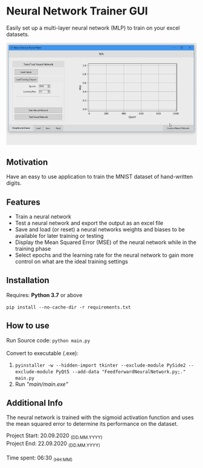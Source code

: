 # Neural Network Trainer GUI
Easily set up a multi-layer neural network (MLP) to train on your excel datasets.
<p align="center">
    <img src="showcase.gif" alt="GUI Showcase"/>
</p>

## Motivation
Have an easy to use application to train the MNIST dataset of hand-written digits.

## Features
* Train a neural network
* Test a neural network and export the output as an excel file
* Save and load (or reset) a neural networks weights and biases to be available for later training or testing
* Display the Mean Squared Error (MSE) of the neural network while in the training phase
* Select epochs and the learning rate for the neural network to gain more control on what are the ideal training settings

## Installation
Requires: **Python 3.7** or above<br>

```pip install --no-cache-dir -r requirements.txt```

## How to use

Run Source code: ```python main.py```<br><br>
Convert to executable (.exe):
1. ```pyinstaller -w --hidden-import tkinter --exclude-module PySide2 --exclude-module PyQt5 --add-data "FeedforwardNeuralNetwork.py;." main.py```
1. Run *"main/main.exe"*

## Additional Info
The neural network is trained with the sigmoid activation function and uses the mean squared error to determine its performance on the dataset.

Project Start: 20.09.2020 <sub>(DD.MM.YYYY)</sub><br>
Project End: 22.09.2020 <sub>(DD.MM.YYYY)</sub><br><br>
Time spent: 06:30 <sub>(HH:MM)</sub>